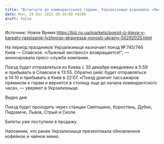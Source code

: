 ```yaml
---
title: "Встигнути до комендантської години. Укрзалізниця відновила «Лижний експрес» з Києва в Карпати"
date: Mon, 19 Dec 2022 20:34:00 +0200
draft: false
---
```

Источник: Новое Время https://biz.nv.ua/markets/poezd-iz-kieva-v-karpaty-raspisanie-lyzhnogo-ekspressa-novosti-ukrainy-50292025.html


На период праздников Укрзализныця назначает поезд № 745/746 Киев — Славское. «Лыжный экспресс» возвращается!", — анонсировала пресс-служба компании.

Поезд будет отправляться из Киева с 30 декабря ежедневно в 5:59 и прибывать в Славское в 13:55. Обратно рейс будет отправляться в 14:10 и прибывать в Киев в 22:07. «Поезд домчит пассажиров прямиком к горам и вернется в столицу еще до начала комендантского часа», — уверяют в Укрзализныце.

 Видео дня   

Поезд будет проходить через станции Святошино, Коростень, Дубно, Пидзамче, Львов, Стрый и Сколе.

Билеты уже поступили в продажу.

Напомним, что ранее Укрзализныця презентовала обновленное кофейное и чайное меню.
